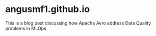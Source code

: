 # angusmf1.github.io
This is a blog post discussing how Apache Avro address Data Quality problems in MLOps
